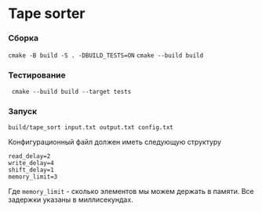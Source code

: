 # Tape sorter

### Сборка

```cmake -B build -S . -DBUILD_TESTS=ON```
```cmake --build build```

### Тестирование

``` cmake --build build --target tests```

### Запуск 

```build/tape_sort input.txt output.txt config.txt```

Конфигурационный файл должен иметь следующую структуру
```
read_delay=2
write_delay=4
shift_delay=1
memory_limit=3
```

Где `memory_limit` - сколько элементов мы можем держать в памяти. 
Все задержки указаны в миллисекундах.
